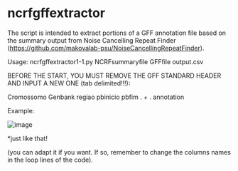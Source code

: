 # **ncrfgffextractor**

The script is intended to extract portions of a  GFF annotation file based on the summary output from Noise Cancelling Repeat Finder (https://github.com/makovalab-psu/NoiseCancellingRepeatFinder).

Usage: ncrfgffextractor1-1.py NCRFsummaryfile GFFfile output.csv

BEFORE THE START, YOU MUST REMOVE THE GFF STANDARD HEADER AND INPUT A NEW ONE (tab delimited!!!):

Cromossomo    Genbank    regiao    pbinicio    pbfim    .    +    .    annotation

Example:

![image](https://user-images.githubusercontent.com/105673165/168724377-984f871c-e6d1-4870-8515-8f525d054689.png)

*just like that!

(you can adapt it if you want. If so, remember to change the columns names in the loop lines of the code).
